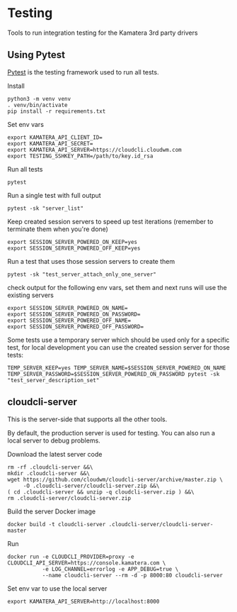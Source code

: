 # Testing

Tools to run integration testing for the Kamatera 3rd party drivers

## Using Pytest

[Pytest](https://docs.pytest.org/en/latest/) is the testing framework used to run all tests.

Install

```
python3 -m venv venv
. venv/bin/activate
pip install -r requirements.txt
```

Set env vars

```
export KAMATERA_API_CLIENT_ID=
export KAMATERA_API_SECRET=
export KAMATERA_API_SERVER=https://cloudcli.cloudwm.com
export TESTING_SSHKEY_PATH=/path/to/key.id_rsa
```

Run all tests

```
pytest
```

Run a single test with full output

```
pytest -sk "server_list"
```

Keep created session servers to speed up test iterations (remember to terminate them when you're done)

```
export SESSION_SERVER_POWERED_ON_KEEP=yes
export SESSION_SERVER_POWERED_OFF_KEEP=yes
```

Run a test that uses those session servers to create them

```
pytest -sk "test_server_attach_only_one_server"
```

check output for the following env vars, set them and next runs will use the existing servers

```
export SESSION_SERVER_POWERED_ON_NAME=
export SESSION_SERVER_POWERED_ON_PASSWORD=
export SESSION_SERVER_POWERED_OFF_NAME=
export SESSION_SERVER_POWERED_OFF_PASSWORD=
```

Some tests use a temporary server which should be used only for a specific test, for local development you can use the created session server for those tests:

```
TEMP_SERVER_KEEP=yes TEMP_SERVER_NAME=$SESSION_SERVER_POWERED_ON_NAME TEMP_SERVER_PASSWORD=$SESSION_SERVER_POWERED_ON_PASSWORD pytest -sk "test_server_description_set"
```

## cloudcli-server

This is the server-side that supports all the other tools.

By default, the production server is used for testing. You can also run a local server to debug problems.

Download the latest server code

```
rm -rf .cloudcli-server &&\
mkdir .cloudcli-server &&\
wget https://github.com/cloudwm/cloudcli-server/archive/master.zip \
     -O .cloudcli-server/cloudcli-server.zip &&\
( cd .cloudcli-server && unzip -q cloudcli-server.zip ) &&\
rm .cloudcli-server/cloudcli-server.zip
```

Build the server Docker image

```
docker build -t cloudcli-server .cloudcli-server/cloudcli-server-master
```

Run

```
docker run -e CLOUDCLI_PROVIDER=proxy -e CLOUDCLI_API_SERVER=https://console.kamatera.com \
           -e LOG_CHANNEL=errorlog -e APP_DEBUG=true \
           --name cloudcli-server --rm -d -p 8000:80 cloudcli-server
```

Set env var to use the local server

```
export KAMATERA_API_SERVER=http://localhost:8000
```
